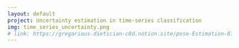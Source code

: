 ```yaml
---
layout: default
project: Uncertainty estimation in time-series classification
img: time_series_uncertainty.png
# link: https://gregarious-dietician-c8d.notion.site/pose-Estimation-87f77c16ee674f99a688d5bf89fed381
---
```

